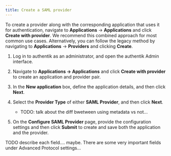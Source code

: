 ```yaml
---
title: Create a SAML provider
---
```


To create a provider along with the corresponding application that uses it for authentication, navigate to **Applications** → **Applications** and click **Create with provider**. We recommend this combined approach for most common use cases. Alternatively, you can follow the legacy method by navigating to **Applications** → **Providers** and clicking **Create**.

1. Log in to authentik as an administrator, and open the authentik Admin interface.

2. Navigate to **Applications -> Applications** and click **Create with provider** to create an application and provider pair.

3. In the **New application** box, define the application details, and then click **Next**.

4. Select the **Provider Type** of either **SAML Provider**, and then click **Next**.
    - TODO: talk about the diff bwetween using metadata vs not...

5. On the **Configure SAML Provider** page, provide the configuration settings and then click **Submit** to create and save both the application and the provider.

TODO describe each field.... maybe. There are some very important fields under Advanced Protocol settings...
